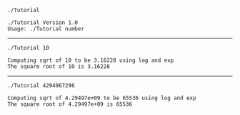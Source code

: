 `./Tutorial`
```
./Tutorial Version 1.0
Usage: ./Tutorial number
```
---

`./Tutorial 10`
```
Computing sqrt of 10 to be 3.16228 using log and exp
The square root of 10 is 3.16228
```
---

`./Tutorial 4294967296`
```
Computing sqrt of 4.29497e+09 to be 65536 using log and exp
The square root of 4.29497e+09 is 65536
```
